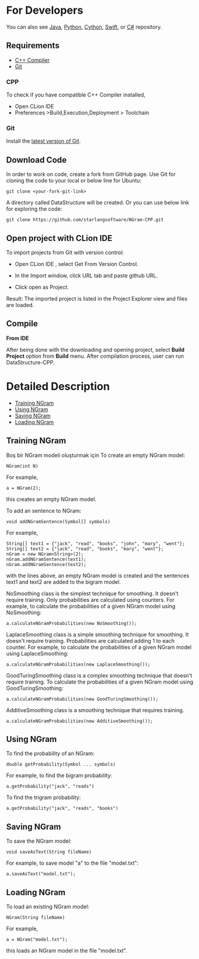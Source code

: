 For Developers
============
You can also see [Java](https://github.com/starlangsoftware/NGram), [Python](https://github.com/starlangsoftware/NGram-Py), [Cython](https://github.com/starlangsoftware/NGram-Cy), [Swift](https://github.com/starlangsoftware/NGram-Swift), or [C#](https://github.com/starlangsoftware/NGram-CS) repository.

## Requirements

* [C++ Compiler](#cpp)
* [Git](#git)


### CPP
To check if you have compatible C++ Compiler installed,
* Open CLion IDE 
* Preferences >Build,Execution,Deployment > Toolchain  

### Git

Install the [latest version of Git](https://git-scm.com/book/en/v2/Getting-Started-Installing-Git).

## Download Code

In order to work on code, create a fork from GitHub page. 
Use Git for cloning the code to your local or below line for Ubuntu:

	git clone <your-fork-git-link>

A directory called DataStructure will be created. Or you can use below link for exploring the code:

	git clone https://github.com/starlangsoftware/NGram-CPP.git

## Open project with CLion IDE

To import projects from Git with version control:

* Open CLion IDE , select Get From Version Control.

* In the Import window, click URL tab and paste github URL.

* Click open as Project.

Result: The imported project is listed in the Project Explorer view and files are loaded.


## Compile

**From IDE**

After being done with the downloading and opening project, select **Build Project** option from **Build** menu. After compilation process, user can run DataStructure-CPP.

Detailed Description
============

+ [Training NGram](#training-ngram)
+ [Using NGram](#using-ngram)
+ [Saving NGram](#saving-ngram)
+ [Loading NGram](#loading-ngram)

## Training NGram
     
Boş bir NGram modeli oluşturmak için
To create an empty NGram model:

	NGram(int N)

For example,

	a = NGram(2);

this creates an empty NGram model.

To add an sentence to NGram:

	void addNGramSentence(Symbol[] symbols)

For example,

	String[] text1 = {"jack", "read", "books", "john", "mary", "went"};
	String[] text2 = {"jack", "read", "books", "mary", "went"};
	nGram = new NGram<String>(2);
	nGram.addNGramSentence(text1);
	nGram.addNGramSentence(text2);

with the lines above, an empty NGram model is created and the sentences text1 and text2 are
added to the bigram model.

NoSmoothing class is the simplest technique for smoothing. It doesn't require training.
Only probabilities are calculated using counters. For example, to calculate the probabilities
of a given NGram model using NoSmoothing:

	a.calculateNGramProbabilities(new NoSmoothing());

LaplaceSmoothing class is a simple smoothing technique for smoothing. It doesn't require
training. Probabilities are calculated adding 1 to each counter. For example, to calculate
the probabilities of a given NGram model using LaplaceSmoothing:

	a.calculateNGramProbabilities(new LaplaceSmoothing());

GoodTuringSmoothing class is a complex smoothing technique that doesn't require training.
To calculate the probabilities of a given NGram model using GoodTuringSmoothing:

	a.calculateNGramProbabilities(new GoodTuringSmoothing());

AdditiveSmoothing class is a smoothing technique that requires training.

	a.calculateNGramProbabilities(new AdditiveSmoothing());

## Using NGram

To find the probability of an NGram:

	double getProbability(Symbol ... symbols)

For example, to find the bigram probability:

	a.getProbability("jack", "reads")

To find the trigram probability:

	a.getProbability("jack", "reads", "books")

## Saving NGram
    
To save the NGram model:

	void saveAsText(String fileName)

For example, to save model "a" to the file "model.txt":

	a.saveAsText("model.txt");              

## Loading NGram            

To load an existing NGram model:

	NGram(String fileName)

For example,

	a = NGram("model.txt");

this loads an NGram model in the file "model.txt".
